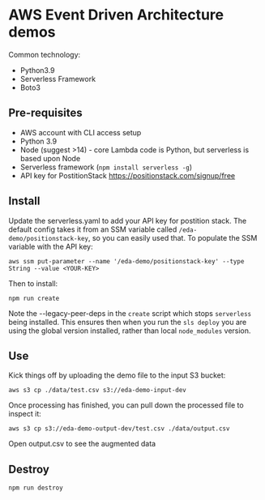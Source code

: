 # AWS Event Driven Architecture demos

Common technology:
- Python3.9
- Serverless Framework
- Boto3


## Pre-requisites
- AWS account with CLI access setup
- Python 3.9
- Node (suggest >14) - core Lambda code is Python, but serverless is based upon Node
- Serverless framework (```npm install serverless -g```)
- API key for PostitionStack https://positionstack.com/signup/free 

## Install
Update the serverless.yaml to add your API key for postition stack. The default config takes it from an SSM variable called ```/eda-demo/positionstack-key```, so you can easily used that. To populate the SSM variable with the API key:

```
aws ssm put-parameter --name '/eda-demo/positionstack-key' --type String --value <YOUR-KEY>
```

Then to install:

```
npm run create
```

Note the --legacy-peer-deps in the ```create``` script which stops ```serverless``` being installed. This ensures then when you run the ```sls deploy``` you are using the global version installed, rather than local ```node_modules``` version.


## Use
Kick things off by uploading the demo file to the input S3 bucket:

```aws s3 cp ./data/test.csv s3://eda-demo-input-dev```

Once processing has finished, you can pull down the processed file to inspect it:

```aws s3 cp s3://eda-demo-output-dev/test.csv ./data/output.csv```

Open output.csv to see the augmented data


## Destroy
```
npm run destroy
```